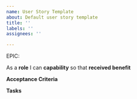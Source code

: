 ```yaml
---
name: User Story Template
about: Default user story template
title: ''
labels: ''
assignees: ''

---
```


EPIC:  <epic>

As a **role** I can **capability** so that **received benefit**

**Acceptance Criteria**

**Tasks**
